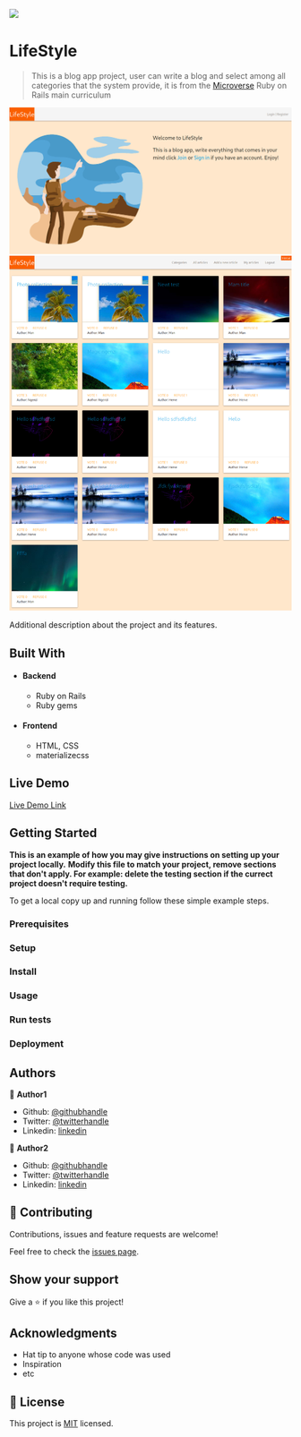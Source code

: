 
![](https://img.shields.io/badge/Microverse-blueviolet)

# LifeStyle

> This is a blog app project, user can write a blog and select among all categories
that the system provide, it is from the [Microverse](https://microverse.org) Ruby on Rails main curriculum

![screenshot](app/assets/images/start.png)
![screenshot](app/assets/images/articles.png)




Additional description about the project and its features.

## Built With

- #### Backend
    - Ruby on Rails
    - Ruby gems
- #### Frontend
    - HTML, CSS
    - materializecss


## Live Demo

[Live Demo Link](https://livedemo.com)


## Getting Started

**This is an example of how you may give instructions on setting up your project locally.**
**Modify this file to match your project, remove sections that don't apply. For example: delete the testing section if the currect project doesn't require testing.**


To get a local copy up and running follow these simple example steps.

### Prerequisites

### Setup

### Install

### Usage

### Run tests

### Deployment



## Authors

👤 **Author1**

- Github: [@githubhandle](https://github.com/githubhandle)
- Twitter: [@twitterhandle](https://twitter.com/twitterhandle)
- Linkedin: [linkedin](https://linkedin.com/linkedinhandle)

👤 **Author2**

- Github: [@githubhandle](https://github.com/githubhandle)
- Twitter: [@twitterhandle](https://twitter.com/twitterhandle)
- Linkedin: [linkedin](https://linkedin.com/linkedinhandle)

## 🤝 Contributing

Contributions, issues and feature requests are welcome!

Feel free to check the [issues page](issues/).

## Show your support

Give a ⭐️ if you like this project!

## Acknowledgments

- Hat tip to anyone whose code was used
- Inspiration
- etc

## 📝 License

This project is [MIT](lic.url) licensed.
